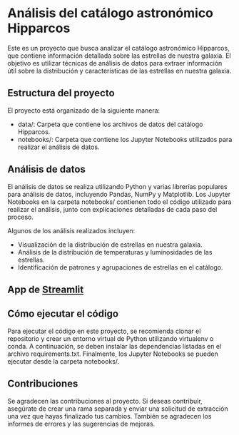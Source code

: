 # Análisis del catálogo astronómico Hipparcos
Este es un proyecto que busca analizar el catálogo astronómico Hipparcos, que contiene información detallada sobre las estrellas de nuestra galaxia. El objetivo es utilizar técnicas de análisis de datos para extraer información útil sobre la distribución y características de las estrellas en nuestra galaxia.

## Estructura del proyecto
El proyecto está organizado de la siguiente manera:

- data/: Carpeta que contiene los archivos de datos del catálogo Hipparcos.
- notebooks/: Carpeta que contiene los Jupyter Notebooks utilizados para realizar el análisis de datos.

## Análisis de datos
El análisis de datos se realiza utilizando Python y varias librerías populares para análisis de datos, incluyendo Pandas, NumPy y Matplotlib. Los Jupyter Notebooks en la carpeta notebooks/ contienen todo el código utilizado para realizar el análisis, junto con explicaciones detalladas de cada paso del proceso.

Algunos de los análisis realizados incluyen:

- Visualización de la distribución de estrellas en nuestra galaxia.
- Análisis de la distribución de temperaturas y luminosidades de las estrellas.
- Identificación de patrones y agrupaciones de estrellas en el catálogo.

## App de [Streamlit](https://vasallo94-hipparcos-app-m3yxrf.streamlit.app/)

## Cómo ejecutar el código
Para ejecutar el código en este proyecto, se recomienda clonar el repositorio y crear un entorno virtual de Python utilizando virtualenv o conda. A continuación, se deben instalar las dependencias listadas en el archivo requirements.txt. Finalmente, los Jupyter Notebooks se pueden ejecutar desde la carpeta notebooks/.

## Contribuciones
Se agradecen las contribuciones al proyecto. Si deseas contribuir, asegúrate de crear una rama separada y enviar una solicitud de extracción una vez que hayas finalizado tus cambios. También se agradecen los informes de errores y las sugerencias de mejoras.

